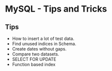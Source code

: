 # MySQL - Tips and Tricks

## Tips
- How to insert a lot of test data.
- Find unused indices in Schema.
- Create dates without gaps.
- Compare two datasets.
- SELECT FOR UPDATE
- Function based index
